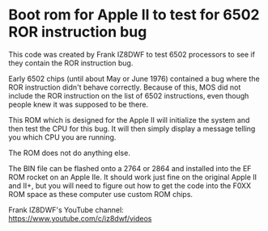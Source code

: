 # Boot rom for Apple II to test for 6502 ROR instruction bug

This code was created by Frank IZ8DWF to test 6502 processors to see if they contain the ROR instruction bug. 

Early 6502 chips (until about May or June 1976) contained a bug where the ROR instruction didn't behave correctly. Because of this, MOS did not include the ROR instruction on the list of 6502 instructions, even though people knew it was supposed to be there. 

This ROM which is designed for the Apple II will initialize the system and then test the CPU for this bug. It will then simply display a message telling you which CPU you are running. 

The ROM does not do anything else.

The BIN file can be flashed onto a 2764 or 2864 and installed into the EF ROM rocket on an Apple IIe. It should work just fine on the original Apple II and II+, but you will need to figure out how to get the code into the F0XX ROM space as these computer use custom ROM chips.

Frank IZ8DWF's YouTube channel:
https://www.youtube.com/c/iz8dwf/videos
